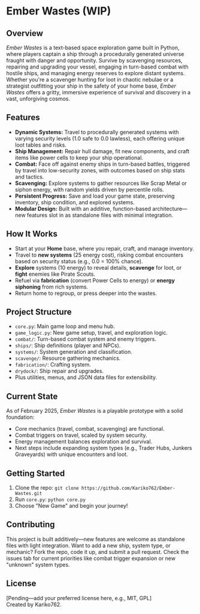 # Ember Wastes (WIP)

## Overview
*Ember Wastes* is a text-based space exploration game built in Python, where players captain a ship through a procedurally generated universe fraught with danger and opportunity. Survive by scavenging resources, repairing and upgrading your vessel, engaging in turn-based combat with hostile ships, and managing energy reserves to explore distant systems. Whether you're a scavenger hunting for loot in chaotic nebulae or a strategist outfitting your ship in the safety of your home base, *Ember Wastes* offers a gritty, immersive experience of survival and discovery in a vast, unforgiving cosmos.

## Features
- **Dynamic Systems:** Travel to procedurally generated systems with varying security levels (1.0 safe to 0.0 lawless), each offering unique loot tables and risks.
- **Ship Management:** Repair hull damage, fit new components, and craft items like power cells to keep your ship operational.
- **Combat:** Face off against enemy ships in turn-based battles, triggered by travel into low-security zones, with outcomes based on ship stats and tactics.
- **Scavenging:** Explore systems to gather resources like Scrap Metal or siphon energy, with random yields driven by percentile rolls.
- **Persistent Progress:** Save and load your game state, preserving inventory, ship condition, and explored systems.
- **Modular Design:** Built with an additive, function-based architecture—new features slot in as standalone files with minimal integration.

## How It Works
- Start at your **Home** base, where you repair, craft, and manage inventory.
- Travel to **new systems** (25 energy cost), risking combat encounters based on security status (e.g., 0.0 = 100% chance).
- **Explore** systems (10 energy) to reveal details, **scavenge** for loot, or **fight** enemies like Pirate Scouts.
- Refuel via **fabrication** (convert Power Cells to energy) or **energy siphoning** from rich systems.
- Return home to regroup, or press deeper into the wastes.

## Project Structure
- `core.py`: Main game loop and menu hub.
- `game_logic.py`: New game setup, travel, and exploration logic.
- `combat/`: Turn-based combat system and enemy triggers.
- `ships/`: Ship definitions (player and NPCs).
- `systems/`: System generation and classification.
- `scavenge/`: Resource gathering mechanics.
- `fabrication/`: Crafting system.
- `drydock/`: Ship repair and upgrades.
- Plus utilities, menus, and JSON data files for extensibility.

## Current State
As of February 2025, *Ember Wastes* is a playable prototype with a solid foundation:
- Core mechanics (travel, combat, scavenging) are functional.
- Combat triggers on travel, scaled by system security.
- Energy management balances exploration and survival.
- Next steps include expanding system types (e.g., Trader Hubs, Junkers Graveyards) with unique encounters and loot.

## Getting Started
1. Clone the repo: `git clone https://github.com/Kariko762/Ember-Wastes.git`
2. Run `core.py`: `python core.py`
3. Choose "New Game" and begin your journey!

## Contributing
This project is built additively—new features are welcome as standalone files with light integration. Want to add a new ship, system type, or mechanic? Fork the repo, code it up, and submit a pull request. Check the issues tab for current priorities like combat trigger expansion or new "unknown" system types.

## License
[Pending—add your preferred license here, e.g., MIT, GPL]  
Created by Kariko762.
